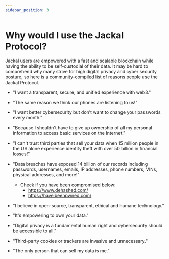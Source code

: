 ```yaml
---
sidebar_position: 3
---
```


# Why would I use the Jackal Protocol? 

Jackal users are empowered with a fast and scalable blockchain while having the ability to be self-custodial of their data. It may be hard to comprehend why many strive for high digital privacy and cyber security posture, so here is a community-compiled list of reasons people use the Jackal Protocol. 

- "I want a transparent, secure, and unified experience with web3." 

- "The same reason we think our phones are listening to us!"

- "I want better cybersecurity but don’t want to change your passwords every month."

- "Because I shouldn't have to give up ownership of all my personal information to access basic services on the Internet." 

- "I can't trust third parties that sell your data when 15 million people in the US alone experience identity theft with over 50 billion in financial losses!" 

- "Data breaches have exposed 14 billion of our records including passwords, usernames, emails, IP addresses, phone numbers, VINs, physical addresses, and more!"

  - Check if you have been compromised below: 
    - https://www.dehashed.com/
    - https://haveibeenpwned.com/

- "I believe in open-source, transparent, ethical and humane technology." 

- "It's empowering to own your data."

- "Digital privacy is a fundamental human right and cybersecurity should be accessible to all." 

- "Third-party cookies or trackers are invasive and unnecessary." 

- "The only person that can sell my data is me." 


